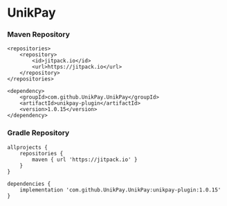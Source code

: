 # UnikPay


### Maven Repository

```
<repositories>
    <repository>
        <id>jitpack.io</id>
        <url>https://jitpack.io</url>
    </repository>
</repositories>
```
```
<dependency>
    <groupId>com.github.UnikPay.UnikPay</groupId>
    <artifactId>unikpay-plugin</artifactId>
    <version>1.0.15</version>
</dependency>
```
### Gradle Repository

```
allprojects {
    repositories {
        maven { url 'https://jitpack.io' }
    }
}

```

```
dependencies {
    implementation 'com.github.UnikPay.UnikPay:unikpay-plugin:1.0.15'
}

```
